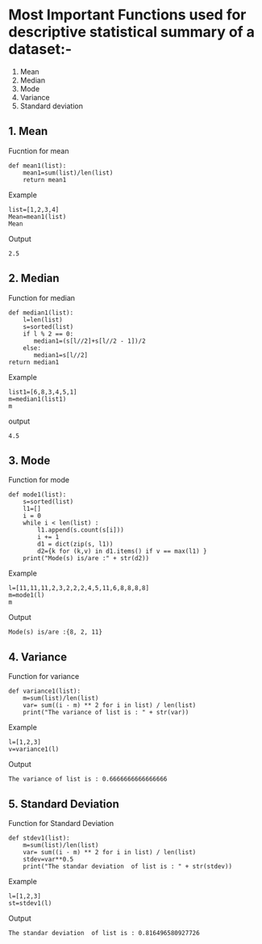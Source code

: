 # Most Important Functions used for descriptive statistical summary of a dataset:-

1. Mean
2. Median
3. Mode
4. Variance
5. Standard deviation


## 1. Mean
Fucntion for mean 

    def mean1(list):
        mean1=sum(list)/len(list)
        return mean1
    
Example

    list=[1,2,3,4]
    Mean=mean1(list)
    Mean
Output

    2.5
        
## 2. Median

Function for median

    def median1(list):
        l=len(list)
        s=sorted(list)
        if l % 2 == 0:
           median1=(s[l//2]+s[l//2 - 1])/2
        else:
           median1=s[l//2]
    return median1
Example

    list1=[6,8,3,4,5,1]
    m=median1(list1)
    m

output

    4.5
    
## 3. Mode

Function for mode

    def mode1(list):
        s=sorted(list)
        l1=[]
        i = 0
        while i < len(list) : 
            l1.append(s.count(s[i])) 
            i += 1
            d1 = dict(zip(s, l1)) 
            d2={k for (k,v) in d1.items() if v == max(l1) } 
        print("Mode(s) is/are :" + str(d2))

Example

    l=[11,11,11,2,3,2,2,2,4,5,11,6,8,8,8,8]
    m=mode1(l)
    m

Output

    Mode(s) is/are :{8, 2, 11}

## 4. Variance

Function for variance

    def variance1(list):
        m=sum(list)/len(list)
        var= sum((i - m) ** 2 for i in list) / len(list) 
        print("The variance of list is : " + str(var))

Example
    
    l=[1,2,3]
    v=variance1(l)
   
Output

    The variance of list is : 0.6666666666666666

## 5. Standard Deviation

Function for Standard Deviation
    
    def stdev1(list):
        m=sum(list)/len(list)
        var= sum((i - m) ** 2 for i in list) / len(list) 
        stdev=var**0.5
        print("The standar deviation  of list is : " + str(stdev))
        
Example
    
    l=[1,2,3]
    st=stdev1(l)
   
Output

    The standar deviation  of list is : 0.816496580927726
